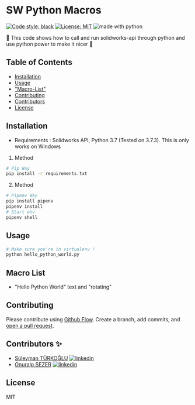 # SW Python Macros

<a href="https://github.com/python/black"><img alt="Code style: black" src="https://img.shields.io/badge/code%20style-black-000000.svg"></a>
<a href="https://github.com/thunderbirdtr/SWPyMacros/blob/master/LICENSE"><img alt="License: MIT" src="https://black.readthedocs.io/en/stable/_static/license.svg"></a>
<img src="https://img.shields.io/badge/made%20with-python-blue.svg" alt="made with python">

🚧
This code shows how to call and run solidworks-api through python and use python power to make it nicer 🚧

## Table of Contents

- [Installation](#installation)
- [Usage](#usage)
- ["Macro-List"](#Macro-List)
- [Contributing](#contributing)
- [Contributors ](#Contributors)
- [License](https://github.com/thunderbirdtr/SWPyMacros/blob/master/LICENSE)

## Installation

* Requirements : Solidworks API, Python 3.7 (Tested on 3.7.3). This is only works on Windows

1. Method

```sh
# Pip Way
pip install -r requirements.txt
```
2. Method

```sh
# Pipenv Way
pip install pipenv
pipenv install
# Start env 
pipenv shell 
```

## Usage

```sh
# Make sure you're in virtualenv !
python hello_python_world.py
```

## Macro List

- "Hello Python World" text and "rotating"

## Contributing

Please contribute using [Github Flow](https://guides.github.com/introduction/flow/). Create a branch, add commits, and [open a pull request](https://github.com/fraction/readme-boilerplate/compare/).

## Contributors ✨

* [Süleyman TÜRKOĞLU](https://github.com/suleymanturkoglu) <a href="https://tr.linkedin.com/in/suleymanturkoglu"><img alt="linkedin" src="https://img.shields.io/badge/-linkedin-blue.svg"></a>
* [Onuralp SEZER](https://github.com/thunderbirdtr) <a href="https://www.linkedin.com/in/osezer/"><img alt="linkedin" src="https://img.shields.io/badge/-linkedin-blue.svg"></a>

## License
MIT
